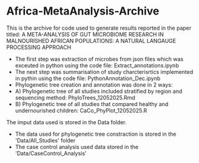 # Africa-MetaAnalysis-Archive
This is the archive for code used to generate results reported in the paper titled: A META-ANALYSIS OF GUT MICROBIOME RESEARCH IN MALNOURISHED AFRICAN POPULATIONS: A NATURAL LANGAUGE PROCESSING APPROACH

* The first step was extraction of microbes from json files which was exceuted in python using the code file: Extract_annotations.ipynb
* The next step was summarisation of study charcterisrtics implemented in pythin using the code file: PythonAnnotation_Dec.ipynb
* Phylogenetic tree creation and annotation was done in 2 ways:
* A) Phylogenetic tree of all studies included stratified by region and sequencing method: PhyloTrees_12052025.Rmd
* B) Phylogenetic tree of all studies that compared healthy and undernourished children: CaCo_PhyPlot_12052025.R

The imput data used is stored in the Data folder.
* The data used for phylogenetic tree constraction is stored in the 'Data/All_Studies' folder
* The case control analysis used data stored in the 'Data/CaseControl_Analysis'

